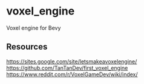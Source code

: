 # voxel_engine
Voxel engine for Bevy


## Resources
https://sites.google.com/site/letsmakeavoxelengine/  
https://github.com/TanTanDev/first_voxel_engine  
https://www.reddit.com/r/VoxelGameDev/wiki/index/  
